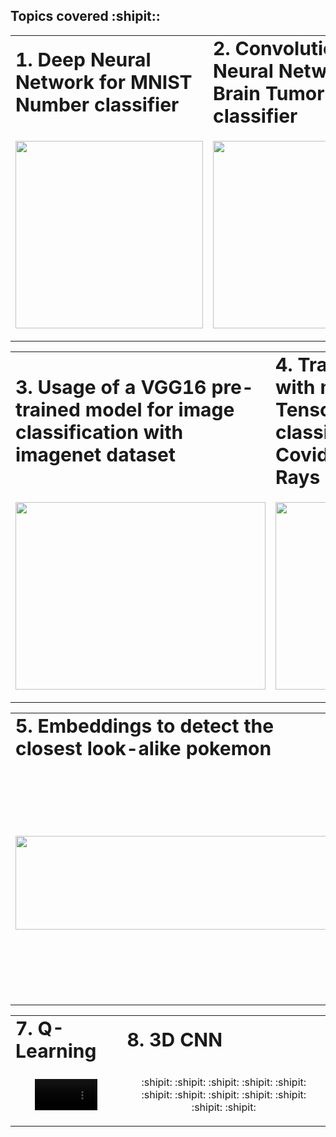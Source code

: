 ## Topics covered :shipit::

<table border="0">
 <tr>
    <td><b style="font-size:30px">1. Deep Neural Network for MNIST Number classifier</b></td>
    <td><b style="font-size:30px">2. Convolutional Neural Network for Brain Tumor classifier</b></td>
 </tr>
 <tr>
    <td>
       <p align="center">
       <img width="300" height="300" src="https://user-images.githubusercontent.com/52584370/218345711-aca6c344-5025-464a-bcce-9d6706c826f5.png">
       </p>
    </td>
    <td>
       <p align="center">
       <img width="300" height="300" src="https://user-images.githubusercontent.com/52584370/218345811-afbd40c6-394e-4283-92b6-75c15ff50c46.png">
       </p>
    </td>
 </tr>
</table>

<table border="0">
 <tr>
    <td><b style="font-size:30px">3. Usage of a VGG16 pre-trained model for image classification with imagenet dataset</b></td>
    <td><b style="font-size:30px">4. Transfer Learning with model from Tensorflow hub to classify Pneumonia, Covid or Normal X-Rays images</b></td>
 </tr>
 <tr>
    <td>
       <p align="center">
       <img width="400" height="300" src="https://user-images.githubusercontent.com/52584370/218345936-1f234a99-9bcb-4d49-a717-9bae9cd10e67.png">
       </p>
    </td>
    <td>
       <p align="center">
       <img width="300" height="300" src="https://user-images.githubusercontent.com/52584370/218346193-b2eeadc1-31fa-4fc8-a724-c9d18090348e.png">
       </p>
    </td>
 </tr>
</table>

<table border="0">
 <tr>
    <td><b style="font-size:30px">5. Embeddings to detect the closest look-alike pokemon</b></td>
    <td><b style="font-size:30px">6. Deep Clustering with K-Means</b></td>
 </tr>
 <tr>
    <td>
       <p align="center">
       <img width="500" height="150" src="https://user-images.githubusercontent.com/52584370/218346370-d3e7a22f-4d13-465e-ae16-9df51fcd1858.png">
       </p>
    </td>
    <td>
       <p align="center">
       <img width="450" height="350" src="https://user-images.githubusercontent.com/52584370/218858436-1cf5cdc7-6bcc-4e3f-aff0-89c5361fb796.png">
       </p>
    </td>
 </tr>
</table>

<table border="0">
 <tr>
    <td><b style="font-size:30px">7. Q-Learning</b></td>
    <td><b style="font-size:30px">8. 3D CNN</b></td>
 </tr>
 <tr>
    <td>
       <p align="center">
       <video width="100" src="https://user-images.githubusercontent.com/52584370/218858619-b8d3e217-dd7c-4165-aa9c-6a0ed8285dd7.mp4">
       </p>
    </td>
    <td>
       <p align="center">
       :shipit: :shipit: :shipit: :shipit: :shipit: :shipit: :shipit: :shipit: :shipit: :shipit: :shipit: :shipit:
       </p>
    </td>
 </tr>
</table>


